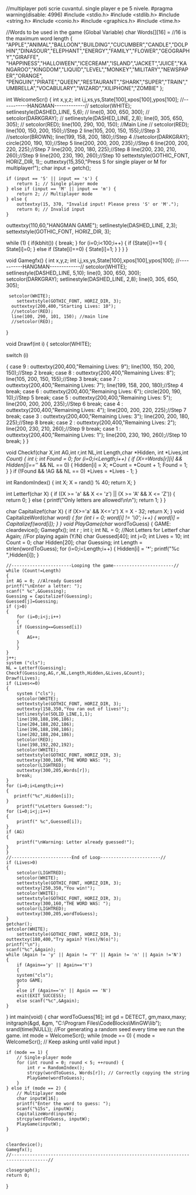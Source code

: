 //multiplayer poti scrie cuvantul. single player e pe 5 nivele.
#pragma warning(disable: 4996)
#include <stdio.h>
#include <stdlib.h>
#include <string.h>
#include <conio.h>
#include <graphics.h>
#include <time.h>

//Words to be used in the game (Global Variable)
char Words[][16] = //16 is the maximum word length
    {
	"APPLE","ANIMAL","BALLOON","BUILDING","CUCUMBER","CANDLE","DOLPHIN","DINASOUR","ELEPHANT","ENERGY","FAMILY","FLOWER","GEOGRAPHY","GIRAFFE",
	"HAPPINESS","HALLOWEEN","ICECREAM","ISLAND","JACKET","JUICE","KANGAROO","KINGDOM","LIQUID","LEVEL","MONKEY","MILITARY","NEWSPAPER","ORANGE",
	"PENGUIN","PIRATE","QUEEN","RESTAURANT","SHARK","SUPER","TRAIN","UMBRELLA","VOCABULARY","WIZARD","XILIPHONE","ZOMBIE"
    };

int WelcomeScr()
{
   int x,y,z;
   int i,j,xs,ys,State[100],xpos[100],ypos[100];
   //-----------HANGMAN-------------//
   setcolor(WHITE);
 setlinestyle(DASHED_LINE, 5,6);
  // line(0, 300, 650, 300);
  // setcolor(DARKGRAY);
  // setlinestyle(DASHED_LINE, 2,8);
  line(0, 305, 650, 305);
  // setcolor(RED);
   line(100, 290, 100, 150); //Main Line
  // setcolor(RED);
   line(100, 150, 200, 150);//Step 2
   line(105, 200, 150, 155);//Step 3
   //setcolor(BROWN);
   line(199, 158, 200, 180);//Step 4
   //setcolor(DARKGRAY);
   circle(200, 190, 10);//Step 5
   line(200, 200, 200, 235);//Step 6
   line(200, 200, 220, 225);//Step 7
   line(200, 200, 180, 225);//Step 8
   line(200, 230, 210, 260);//Step 9
   line(200, 230, 190, 260);//Step 10
 settextstyle(GOTHIC_FONT, HORIZ_DIR, 1);;
   outtextxy(15,350,"Press S for single player or M for multiplayer!");
   char input = getch();

    if (input == 'S' || input == 's') {
        return 1; // Single player mode
    } else if (input == 'M' || input == 'm') {
        return 2; // Multiplayer mode
    } else {
        outtextxy(15, 370, "Invalid input! Please press 'S' or 'M'.");
        return 0; // Invalid input
    }
  outtextxy(110,60,"HANGMAN GAME");
   setlinestyle(DASHED_LINE, 2,3);
    settextstyle(GOTHIC_FONT, HORIZ_DIR, 3);

 while (1)
   { if(kbhit())
    {
        break;
    }
    for (i=0;i<100;i++)
    {
       if (State[i]==1)
       {
          State[i]=0;
       }
       else if (State[i]==0)
       {
          State[i]=1;
       }
    }
   }
}

void Gamegfx()
{
   int x,y,z;
   int i,j,xs,ys,State[100],xpos[100],ypos[100];
   //-----------HANGMAN-------------//
   setcolor(WHITE);
   setlinestyle(DASHED_LINE, 5,10);
   line(0, 300, 650, 300);
   setcolor(DARKGRAY);
   setlinestyle(DASHED_LINE, 2,8);
   line(0, 305, 650, 305);

     setcolor(WHITE);
	    settextstyle(GOTHIC_FONT, HORIZ_DIR, 3);
      outtextxy(200,400,"Starting Lives: 10");
      //setcolor(RED);
      line(100, 290, 101, 150); //main line
      //setcolor(RED);
}

void Drawf(int i)
{      setcolor(WHITE);

 switch (i)

 {
     case 9 :
      outtextxy(200,400,"Remaining Lives: 9");
      line(100, 150, 200, 150);//Step 2
     break;
     case 8 :
      outtextxy(200,400,"Remaining Lives: 8");
      line(105, 200, 150, 155);//Step 3
     break;
     case 7 :
     outtextxy(200,400,"Remaining Lives: 7");
     line(199, 158, 200, 180);//Step 4
     break;
     case 6 :
     outtextxy(200,400,"Remaining Lives: 6");
     circle(200, 190, 10);//Step 5
     break;
     case 5 :
     outtextxy(200,400,"Remaining Lives: 5");
     line(200, 200, 200, 235);//Step 6
     break;
     case 4 :
     outtextxy(200,400,"Remaining Lives: 4");
     line(200, 200, 220, 225);//Step 7
     break;
     case 3 :
    outtextxy(200,400,"Remaining Lives: 3");
     line(200, 200, 180, 225);//Step 8
     break;
     case 2 :
     outtextxy(200,400,"Remaining Lives: 2");
     line(200, 230, 210, 260);//Step 9
     break;
     case 1 :
     outtextxy(200,400,"Remaining Lives: 1");
     line(200, 230, 190, 260);//Step 10
     break;
 }
}

void Checkf(char X,int AG,int r,int NL,int Length,char *Hidden, int *Lives,int *Count)
{
    int i;
    int Found = 0;
    for (i=0;i<Length;i++)
    {
	if (X==Words[r][i] && Hidden[i]=='*' && NL == 0)
	{
	    Hidden[i] = X;
	    *Count = *Count + 1;
	    Found = 1;
	}
    }
    if (!Found && !AG && NL == 0)
    *Lives = *Lives - 1;
}

int RandomIndex()
{
    int X;
    X = rand() % 40;
    return X;
}

int Letterf(char X)
{
    if ((X >= 'a' && X <= 'z') || (X >= 'A' && X <= 'Z'))
    {
	return 0;
    }
    else
    {
	printf("Only letters are allowed!\n\n");
	return 1;
    }
}

char Capitalizef(char X)
{
    if (X>='a' && X<='z')
	X = X - 32;
    return X;
}
void CapitalizeWord(char *word) {
    for (int i = 0; word[i] != '\0'; i++) {
        word[i] = Capitalizef(word[i]);
    }
}
void PlayGame(char* wordToGuess) {
     GAME:
    cleardevice();
    Gamegfx();
    int r ;
    int i;
    int NL = 0; //Not Letters for Letterf
    char Again; //For playing again (Y/N)
    char Guessed[40];
    int j=0;
    int Lives = 10;
    int Count = 0;
    char Hidden[20];
    char Guessing;
    int Length = strlen(wordToGuess);
      for (i=0;i<Length;i++)
    {
	Hidden[i] = '*';
	printf("%c ",Hidden[i]);
    }

    //-----------------------Looping the game-----------------------//
    while (Count!=Length)
    {
	int AG = 0; //Already Guessed
	printf("\nEnter a letter: ");
	scanf(" %c",&Guessing);
	Guessing = Capitalizef(Guessing);
	Guessed[j]=Guessing;
	if (j>0)
	{
	    for (i=0;i<j;i++)
	    {
		if (Guessing==Guessed[i])
		{
		    AG++;
		}
	    }
	}
	j++;
	system ("cls");
	NL = Letterf(Guessing);
	Checkf(Guessing,AG,r,NL,Length,Hidden,&Lives,&Count);
	Drawf(Lives);
	if (Lives<=0)
	{
	    system ("cls");
	    setcolor(WHITE);
	    settextstyle(GOTHIC_FONT, HORIZ_DIR, 3);
        outtextxy(158,350,"You ran out of lives!");
        setlinestyle(SOLID_LINE,1,1);
        line(198,188,196,186);
        line(204,188,202,186);
        line(196,188,198,186);
        line(202,188,204,186);
        setcolor(RED);
        line(198,192,202,192);
	    setcolor(WHITE);
	    settextstyle(GOTHIC_FONT, HORIZ_DIR, 3);
	    outtextxy(300,160,"THE WORD WAS: ");
	    setcolor(LIGHTRED);
	    outtextxy(300,205,Words[r]);
	    break;
	}
	for (i=0;i<Length;i++)
	{
	   printf("%c",Hidden[i]);
	}
	    printf("\nLetters Guessed:");
	for (i=0;i<j;i++)
	{
	    printf(" %c",Guessed[i]);
	}
	if (AG)
	{
	    printf("\nWarning: Letter already guessed!");
	}
    }
    //-----------------------End of Loop-----------------------//
    if (Lives>0)
    {
        setcolor(LIGHTRED);
        setcolor(WHITE);
	    settextstyle(GOTHIC_FONT, HORIZ_DIR, 3);
        outtextxy(250,350,"You win!");
        setcolor(WHITE);
	    settextstyle(GOTHIC_FONT, HORIZ_DIR, 3);
	    outtextxy(300,160,"THE WORD WAS: ");
	    setcolor(LIGHTRED);
	    outtextxy(300,205,wordToGuess);
    }
    getchar();
    setcolor(WHITE);
	    settextstyle(GOTHIC_FONT, HORIZ_DIR, 3);
    outtextxy(180,400,"Try again? Y(es)/N(o)");
    printf("\n");
    scanf("%c",&Again);
    while (Again != 'y' || Again != 'Y' || Again != 'n' || Again !='N')
    {
        if (Again=='y' || Again=='Y')
        {
        system("cls");
        goto GAME;
        }
        else if (Again=='n' || Again == 'N')
        exit(EXIT_SUCCESS);
        else scanf("%c",&Again);
    }
}
int main(void)
{
    char wordToGuess[16];
    int gd = DETECT, gm,maxx,maxy;
    initgraph(&gd, &gm, "C:\\Program Files\\CodeBlocks\\MinGW\\lib");
    srand(time(NULL)); //For generating a random seed every time we run the game.
    int mode = WelcomeScr();
    while (mode == 0) {
        mode = WelcomeScr(); // Keep asking until valid input
    }

    if (mode == 1) {
        // Single-player mode
        for (int round = 0; round < 5; ++round) {
            int r = RandomIndex();
            strcpy(wordToGuess, Words[r]); // Correctly copying the string
            PlayGame(wordToGuess);
        }
    } else if (mode == 2) {
        // Multiplayer mode
        char inputW[16];
        printf("Enter the word to guess: ");
        scanf("%15s", inputW);
        CapitalizeWord(inputW);
        strcpy(wordToGuess, inputW);
        PlayGame(inputW);
    }


    cleardevice();
    Gamegfx();
    //------------------------------------------------------------------------------------//

    closegraph();
    return 0;
}
